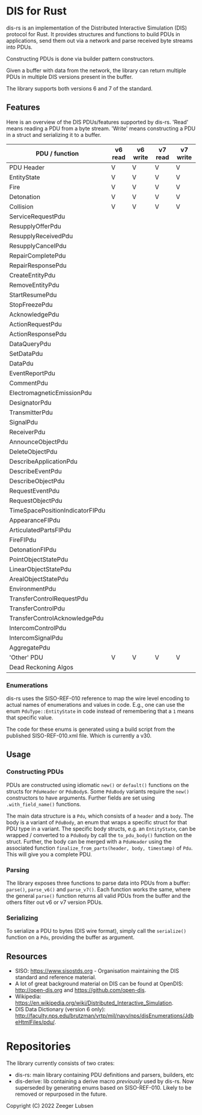# DIS for Rust

dis-rs is an implementation of the Distributed Interactive Simulation (DIS) protocol for Rust. It provides structures and functions to build PDUs in applications, send them out via a network and parse received byte streams into PDUs.

Constructing PDUs is done via builder pattern constructors.

Given a buffer with data from the network, the library can return multiple PDUs in multiple DIS versions present in the buffer.

The library supports both versions 6 and 7 of the standard.

## Features

Here is an overview of the DIS PDUs/features supported by dis-rs. 'Read' means reading a PDU from a byte stream. 'Write' means constructing a PDU in a struct and serializing it to a buffer.

| PDU / function | v6 read | v6 write | v7 read | v7 write |
| --- |---------|----------|---------|----------|
| PDU Header | V       | V        | V       | V        | 
| EntityState | V       | V        | V       | V        |
| Fire | V       | V        | V       | V        |
| Detonation | V       | V        | V       | V        |
| Collision | V       | V        | V       | V        |
| ServiceRequestPdu |         |          |         |          |
| ResupplyOfferPdu |         |          |         |          |
| ResupplyReceivedPdu |         |          |         |          |
| ResupplyCancelPdu |         |          |         |          |
| RepairCompletePdu |         |          |         |          |
| RepairResponsePdu |         |          |         |          |
| CreateEntityPdu |         |          |         |          |
| RemoveEntityPdu |         |          |         |          |
| StartResumePdu |         |          |         |          |
| StopFreezePdu |         |          |         |          |
| AcknowledgePdu |         |          |         |          |
| ActionRequestPdu |         |          |         |          |
| ActionResponsePdu |         |          |         |          |
| DataQueryPdu |         |          |         |          |
| SetDataPdu |         |          |         |          |
| DataPdu |         |          |         |          |
| EventReportPdu |         |          |         |          |
| CommentPdu |         |          |         |          |
| ElectromagneticEmissionPdu |         |          |         |          |
| DesignatorPdu |         |          |         |          |
| TransmitterPdu |         |          |         |          |
| SignalPdu |         |          |         |          |
| ReceiverPdu |         |          |         |          |
| AnnounceObjectPdu |         |          |         |          |
| DeleteObjectPdu |         |          |         |          |
| DescribeApplicationPdu |         |          |         |          |
| DescribeEventPdu |         |          |         |          |
| DescribeObjectPdu |         |          |         |          |
| RequestEventPdu |         |          |         |          |
| RequestObjectPdu |         |          |         |          |
| TimeSpacePositionIndicatorFIPdu |         |          |         |          |
| AppearanceFIPdu |         |          |         |          |
| ArticulatedPartsFIPdu |         |          |         |          |
| FireFIPdu |         |          |         |          |
| DetonationFIPdu |         |          |         |          |
| PointObjectStatePdu |         |          |         |          |
| LinearObjectStatePdu |         |          |         |          |
| ArealObjectStatePdu |         |          |         |          |
| EnvironmentPdu |         |          |         |          |
| TransferControlRequestPdu |         |          |         |          |
| TransferControlPdu |         |          |         |          |
| TransferControlAcknowledgePdu |         |          |         |          |
| IntercomControlPdu |         |          |         |          |
| IntercomSignalPdu |         |          |         |          |
| AggregatePdu |         |          |         |          |
| 'Other' PDU | V       | V        | V       | V        |
| Dead Reckoning Algos |         |          |         |          |

### Enumerations
dis-rs uses the SISO-REF-010 reference to map the wire level encoding to actual names of enumerations and values in code.
E.g., one can use the enum `PduType::EntityState` in code instead of remembering that a `1` means that specific value.

The code for these enums is generated using a build script from the published SISO-REF-010.xml file. Which is currently a v30.

## Usage

### Constructing PDUs
PDUs are constructed using idiomatic `new()` or `default()` functions on the structs for `PduHeader` or `PduBody`s.
Some `PduBody` variants require the `new()` constructors to have arguments.
Further fields are set using `.with_field_name()` functions.

The main data structure is a `Pdu`, which consists of a `header` and a `body`. The body is a variant of `PduBody`, an enum that wraps a specific struct for that PDU type in a variant.
The specific body structs, e.g. an `EntityState`, can be wrapped / converted to a `PduBody` by call the `to_pdu_body()` function on the struct.
Further, the body can be merged with a `PduHeader` using the associated function `finalize_from_parts(header, body, timestamp)` of `Pdu`. This will give you a complete PDU.

### Parsing
The library exposes three functions to parse data into PDUs from a buffer: `parse()`, `parse_v6()` and `parse_v7()`.
Each function works the same, where the general `parse()` function returns all valid PDUs from the buffer and the others filter out v6 or v7 version PDUs.

### Serializing
To serialize a PDU to bytes (DIS wire format), simply call the `serialize()` function on a `Pdu`, providing the buffer as argument.

## Resources

- SISO: https://www.sisostds.org - Organisation maintaining the DIS standard and reference material.
- A lot of great background material on DIS can be found at OpenDIS: http://open-dis.org and https://github.com/open-dis.
- Wikipedia: https://en.wikipedia.org/wiki/Distributed_Interactive_Simulation.
- DIS Data Dictionary (version 6 only): http://faculty.nps.edu/brutzman/vrtp/mil/navy/nps/disEnumerations/JdbeHtmlFiles/pdu/.

# Repositories

The library currently consists of two crates:
- dis-rs: main library containing PDU definitions and parsers, builders, etc
- dis-derive: lib containing a derive macro _previously_ used by dis-rs. Now superseded by generating enums based on SISO-REF-010. Likely to be removed or repurposed in the future.

Copyright (C) 2022 Zeeger Lubsen